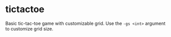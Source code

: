 # tictactoe
Basic tic-tac-toe game with customizable grid.
Use the `-gs <int>` argument to customize grid size.
